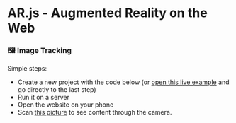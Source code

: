 # AR.js - Augmented Reality on the Web

### 🖼 **Image Tracking**

Simple steps:

- Create a new project with the code below (or [open this live example](https://vr-dinosaurus.netlify.app/) and go directly to the last step)
- Run it on a server
- Open the website on your phone
- Scan [this picture](https://raw.githubusercontent.com/AR-js-org/AR.js/master/aframe/examples/image-tracking/nft/trex-image-big.jpeg) to see content through the camera.

